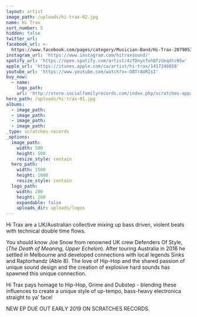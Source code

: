 ```yaml
---
layout: artist
image_path: /uploads/hi-trax-02.jpg
name: Hi Trax
sort_number: 5
hidden: false
twitter_url:
facebook_url: >-
  https://www.facebook.com/pages/category/Musician-Band/Hi-Trax-2079053165469616/
instagram_url: 'https://www.instagram.com/hitraxsound/'
spotify_url: 'https://open.spotify.com/artist/4zfDnyxfxhQfzUeqdtcN5w'
apple_url: 'https://itunes.apple.com/ca/artist/hi-trax/1417240858'
youtube_url: 'https://www.youtube.com/watch?v=-O8TrAURIsI'
buy_now:
  - name:
    logo_path:
    url: 'http://store.socialfamilyrecords.com/index.php/scratches-apparel.html'
hero_path: /uploads/hi-trax-01.jpg
albums:
  - image_path:
  - image_path:
  - image_path:
  - image_path:
_type: scratches-records
_options:
  image_path:
    width: 500
    height: 500
    resize_style: contain
  hero_path:
    width: 1500
    height: 1000
    resize_style: contain
  logo_path:
    width: 200
    height: 200
    expandable: false
    uploads_dir: uploads/logos
---
```


Hi Trax are a UK/Australian collective mixing up bass driven, violent beats with technical double time flows.

You should know Joe Snow from renowned UK crew Defenders Of Style, (*The Death of Meaning, Upper Echelon*). After touring Australia in 2016 he settled in Melbourne and developed connections with local legends Sinks and Raptorhandz (Able 8). The love of Hip-Hop and the shared passion of unique sound design and the creation of explosive hard sounds has spawned this unique connection.

Hi Trax pays homage to Hip-Hop, Grime and Dubstep - blending these influences to create a unique style of up-tempo, bass-heavy electronica straight to ya’ face\!

NEW EP DUE OUT EARLY 2019 ON SCRATCHES RECORDS.